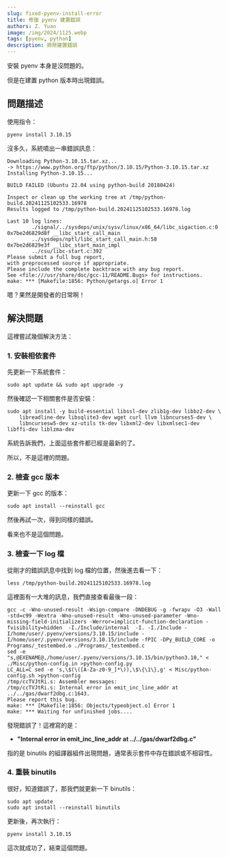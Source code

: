 ```yaml
---
slug: fixed-pyenv-install-error
title: 修復 pyenv 建置錯誤
authors: Z. Yuan
image: /img/2024/1125.webp
tags: [pyenv, python]
description: 排除建置錯誤
---
```


安裝 pyenv 本身是沒問題的。

但是在建置 python 版本時出現錯誤。

<!-- truncate -->

## 問題描述

使用指令：

```shell
pyenv install 3.10.15
```

沒多久，系統噴出一串錯誤訊息：

```shell
Downloading Python-3.10.15.tar.xz...
-> https://www.python.org/ftp/python/3.10.15/Python-3.10.15.tar.xz
Installing Python-3.10.15...

BUILD FAILED (Ubuntu 22.04 using python-build 20180424)

Inspect or clean up the working tree at /tmp/python-build.20241125102533.16978
Results logged to /tmp/python-build.20241125102533.16978.log

Last 10 log lines:
        ./signal/../sysdeps/unix/sysv/linux/x86_64/libc_sigaction.c:0
0x7be2d6829d8f __libc_start_call_main
        ../sysdeps/nptl/libc_start_call_main.h:58
0x7be2d6829e3f __libc_start_main_impl
        ../csu/libc-start.c:392
Please submit a full bug report,
with preprocessed source if appropriate.
Please include the complete backtrace with any bug report.
See <file:///usr/share/doc/gcc-11/README.Bugs> for instructions.
make: *** [Makefile:1856: Python/getargs.o] Error 1
```

嗯？果然是開發者的日常啊！

## 解決問題

這裡嘗試幾個解決方法：

### 1. 安裝相依套件

先更新一下系統套件：

```shell
sudo apt update && sudo apt upgrade -y
```

然後確認一下相關套件是否安裝：

```shell
sudo apt install -y build-essential libssl-dev zlib1g-dev libbz2-dev \
    libreadline-dev libsqlite3-dev wget curl llvm libncurses5-dev \
    libncursesw5-dev xz-utils tk-dev libxml2-dev libxmlsec1-dev libffi-dev liblzma-dev
```

系統告訴我們，上面這些套件都已經是最新的了。

所以，不是這裡的問題。

### 2. 檢查 gcc 版本

更新一下 gcc 的版本：

```shell
sudo apt install --reinstall gcc
```

然後再試一次，得到同樣的錯誤。

看來也不是這個問題。

### 3. 檢查一下 log 檔

從剛才的錯誤訊息中找到 log 檔的位置，然後進去看一下：

```shell
less /tmp/python-build.20241125102533.16978.log
```

這裡面有一大堆的訊息，我們直接查看最後一段：

```shell
gcc -c -Wno-unused-result -Wsign-compare -DNDEBUG -g -fwrapv -O3 -Wall    -std=c99 -Wextra -Wno-unused-result -Wno-unused-parameter -Wno-missing-field-initializers -Werror=implicit-function-declaration -fvisibility=hidden  -I./Include/internal  -I. -I./Include -I/home/user/.pyenv/versions/3.10.15/include -I/home/user/.pyenv/versions/3.10.15/include -fPIC -DPy_BUILD_CORE -o Programs/_testembed.o ./Programs/_testembed.c
sed -e "s,@EXENAME@,/home/user/.pyenv/versions/3.10.15/bin/python3.10," < ./Misc/python-config.in >python-config.py
LC_ALL=C sed -e 's,\$(\([A-Za-z0-9_]*\)),\$\{\1\},g' < Misc/python-config.sh >python-config
/tmp/ccTVJtRi.s: Assembler messages:
/tmp/ccTVJtRi.s: Internal error in emit_inc_line_addr at ../../gas/dwarf2dbg.c:1643.
Please report this bug.
make: *** [Makefile:1856: Objects/typeobject.o] Error 1
make: *** Waiting for unfinished jobs....
```

發現錯誤了！這裡寫的是：

- **"Internal error in emit_inc_line_addr at ../../gas/dwarf2dbg.c"**

指的是 binutils 的組譯器組件出現問題，通常表示套件中存在錯誤或不相容性。

### 4. 重裝 binutils

很好，知道錯誤了，那我們就更新一下 binutils：

```shell
sudo apt update
sudo apt install --reinstall binutils
```

更新後，再次執行：

```shell
pyenv install 3.10.15
```

這次就成功了，結束這個問題。
